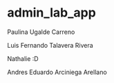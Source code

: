 # admin_lab_app

Paulina Ugalde Carreno

Luis Fernando Talavera Rivera

Nathalie :D

Andres Eduardo Arciniega Arellano
